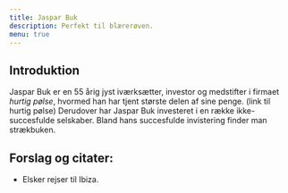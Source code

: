 ```yaml
---
title: Jaspar Buk
description: Perfekt til blærerøven.
menu: true
---
```


## Introduktion
Jaspar Buk er en 55 årig jyst iværksætter, investor og medstifter i firmaet *hurtig pølse*, hvormed han har tjent største delen af sine penge. (link til hurtig pølse)
Derudover har Jaspar Buk investeret i en række ikke-succesfulde selskaber. 
Bland hans succesfulde invistering finder man strækbuken.

## Forslag og citater:

* Elsker rejser til Ibiza.


